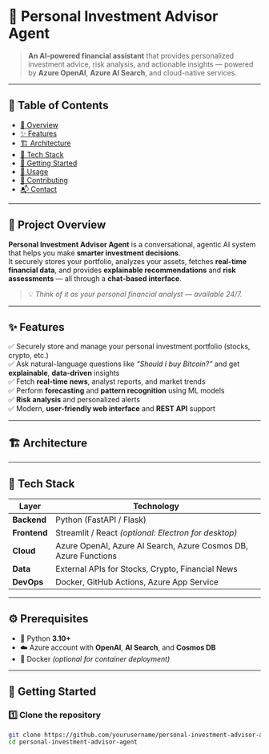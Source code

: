 # 💼 Personal Investment Advisor Agent

> **An AI-powered financial assistant** that provides personalized investment advice, risk analysis, and actionable insights — powered by **Azure OpenAI**, **Azure AI Search**, and cloud-native services.

---

## 🧭 Table of Contents
- [📘 Overview](#-project-overview)
- [✨ Features](#-features)
- [🏗️ Architecture](#-architecture)
- [🧰 Tech Stack](#-tech-stack)
- [🚀 Getting Started](#-getting-started)
- [🧪 Usage](#-usage)
- [🤝 Contributing](#-contributing)
- [📬 Contact](#-contact)

---

## 📘 Project Overview

**Personal Investment Advisor Agent** is a conversational, agentic AI system that helps you make **smarter investment decisions**.  
It securely stores your portfolio, analyzes your assets, fetches **real-time financial data**, and provides **explainable recommendations** and **risk assessments** — all through a **chat-based interface**.

> 💡 *Think of it as your personal financial analyst — available 24/7.*

---

## ✨ Features

✅ Securely store and manage your personal investment portfolio (stocks, crypto, etc.)  
✅ Ask natural-language questions like *“Should I buy Bitcoin?”* and get **explainable**, **data-driven** insights  
✅ Fetch **real-time news**, analyst reports, and market trends  
✅ Perform **forecasting** and **pattern recognition** using ML models  
✅ **Risk analysis** and personalized alerts  
✅ Modern, **user-friendly web interface** and **REST API** support  

---

## 🏗️ Architecture


---

## 🧰 Tech Stack

| Layer | Technology |
|-------|-------------|
| **Backend** | Python (FastAPI / Flask) |
| **Frontend** | Streamlit / React *(optional: Electron for desktop)* |
| **Cloud** | Azure OpenAI, Azure AI Search, Azure Cosmos DB, Azure Functions |
| **Data** | External APIs for Stocks, Crypto, Financial News |
| **DevOps** | Docker, GitHub Actions, Azure App Service |

---

## ⚙️ Prerequisites

- 🐍 Python **3.10+**
- ☁️ Azure account with **OpenAI**, **AI Search**, and **Cosmos DB**
- 🐳 Docker *(optional for container deployment)*

---

## 🚀 Getting Started

### 1️⃣ Clone the repository
```bash
git clone https://github.com/yourusername/personal-investment-advisor-agent.git
cd personal-investment-advisor-agent
